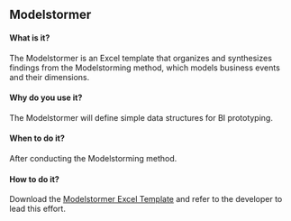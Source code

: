 ## Modelstormer

#### What is it?
The Modelstormer is an Excel template that organizes and synthesizes findings from the Modelstorming method, which models business events and their dimensions. 

#### Why do you use it?
The Modelstormer will define simple data structures for BI prototyping.

#### When to do it?
After conducting the Modelstorming method. 

#### How to do it?

Download the [Modelstormer Excel Template](https://agilebi.guru/project/business-event-analysis-and-modeling-beam-templates/) and refer to the developer to lead this effort. 

